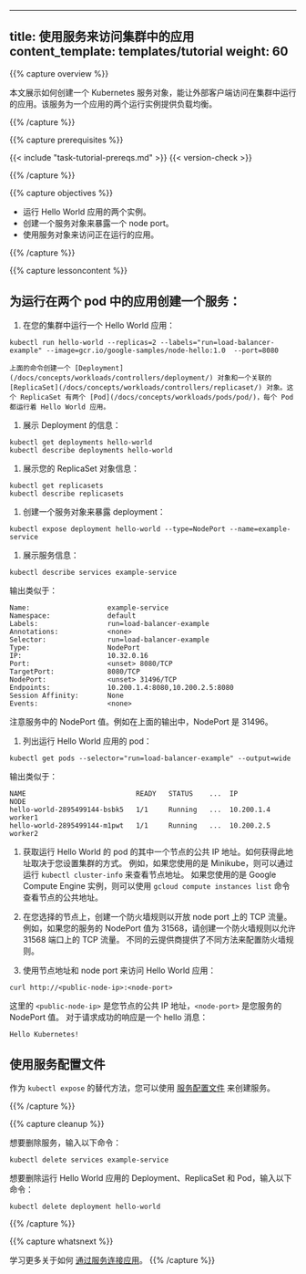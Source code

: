 <!--
---
title: Use a Service to Access an Application in a Cluster
content_template: templates/tutorial
weight: 60
---
-->
---
title: 使用服务来访问集群中的应用
content_template: templates/tutorial
weight: 60
---

{{% capture overview %}}

<!--
This page shows how to create a Kubernetes Service object that external
clients can use to access an application running in a cluster. The Service
provides load balancing for an application that has two running instances.
-->
本文展示如何创建一个 Kubernetes 服务对象，能让外部客户端访问在集群中运行的应用。该服务为一个应用的两个运行实例提供负载均衡。

{{% /capture %}}


{{% capture prerequisites %}}

{{< include "task-tutorial-prereqs.md" >}} {{< version-check >}}

{{% /capture %}}


{{% capture objectives %}}

<!--
* Run two instances of a Hello World application.
* Create a Service object that exposes a node port.
* Use the Service object to access the running application.
-->
* 运行 Hello World 应用的两个实例。
* 创建一个服务对象来暴露一个 node port。
* 使用服务对象来访问正在运行的应用。

{{% /capture %}}


{{% capture lessoncontent %}}

<!--
## Creating a service for an application running in two pods

1. Run a Hello World application in your cluster:
-->
## 为运行在两个 pod 中的应用创建一个服务：

1. 在您的集群中运行一个 Hello World 应用：
  ```shell
  kubectl run hello-world --replicas=2 --labels="run=load-balancer-example" --image=gcr.io/google-samples/node-hello:1.0  --port=8080
  ```
<!--
    The preceding command creates a
    [Deployment](/docs/concepts/workloads/controllers/deployment/)
    object and an associated
    [ReplicaSet](/docs/concepts/workloads/controllers/replicaset/)
    object. The ReplicaSet has two
    [Pods](/docs/concepts/workloads/pods/pod/),
    each of which runs the Hello World application.
-->
    上面的命令创建一个 [Deployment](/docs/concepts/workloads/controllers/deployment/) 对象和一个关联的 [ReplicaSet](/docs/concepts/workloads/controllers/replicaset/) 对象。这个 ReplicaSet 有两个 [Pod](/docs/concepts/workloads/pods/pod/)，每个 Pod 都运行着 Hello World 应用。

<!--
1. Display information about the Deployment:
-->
1. 展示 Deployment 的信息：
  ```shell
  kubectl get deployments hello-world
  kubectl describe deployments hello-world
  ```

<!--
1. Display information about your ReplicaSet objects:
-->
1. 展示您的 ReplicaSet 对象信息：
  ```shell
  kubectl get replicasets
  kubectl describe replicasets
  ```

<!--
1. Create a Service object that exposes the deployment:
-->
1. 创建一个服务对象来暴露 deployment：
  ```shell
  kubectl expose deployment hello-world --type=NodePort --name=example-service
  ```

<!--
1. Display information about the Service:
-->
1. 展示服务信息：
  ```shell
  kubectl describe services example-service
  ```
<!--
  The output is similar to this:
-->
  输出类似于：
  ```shell
  Name:                   example-service
  Namespace:              default
  Labels:                 run=load-balancer-example
  Annotations:            <none>
  Selector:               run=load-balancer-example
  Type:                   NodePort
  IP:                     10.32.0.16
  Port:                   <unset> 8080/TCP
  TargetPort:             8080/TCP
  NodePort:               <unset> 31496/TCP
  Endpoints:              10.200.1.4:8080,10.200.2.5:8080
  Session Affinity:       None
  Events:                 <none>
  ```
<!--
  Make a note of the NodePort value for the service. For example,
  in the preceding output, the NodePort value is 31496.
-->
  注意服务中的 NodePort 值。例如在上面的输出中，NodePort 是 31496。

<!--
1. List the pods that are running the Hello World application:
-->
1. 列出运行 Hello World 应用的 pod：
  ```shell
  kubectl get pods --selector="run=load-balancer-example" --output=wide
  ```
<!--
  The output is similar to this:
-->
  输出类似于：
  ```shell
  NAME                           READY   STATUS    ...  IP           NODE
  hello-world-2895499144-bsbk5   1/1     Running   ...  10.200.1.4   worker1
  hello-world-2895499144-m1pwt   1/1     Running   ...  10.200.2.5   worker2
  ```
<!--
1. Get the public IP address of one of your nodes that is running
  a Hello World pod. How you get this address depends on how you set
  up your cluster. For example, if you are using Minikube, you can
  see the node address by running `kubectl cluster-info`. If you are
  using Google Compute Engine instances, you can use the
  `gcloud compute instances list` command to see the public addresses of your
  nodes.

1. On your chosen node, create a firewall rule that allows TCP traffic
  on your node port. For example, if your Service has a NodePort value of
  31568, create a firewall rule that allows TCP traffic on port 31568. Different
  cloud providers offer different ways of configuring firewall rules.

1. Use the node address and node port to access the Hello World application:
-->
1. 获取运行 Hello World 的 pod 的其中一个节点的公共 IP 地址。如何获得此地址取决于您设置集群的方式。
  例如，如果您使用的是 Minikube，则可以通过运行 `kubectl cluster-info` 来查看节点地址。
  如果您使用的是 Google Compute Engine 实例，则可以使用 `gcloud compute instances list` 命令查看节点的公共地址。

1. 在您选择的节点上，创建一个防火墙规则以开放 node port 上的 TCP 流量。
  例如，如果您的服务的 NodePort 值为 31568，请创建一个防火墙规则以允许 31568 端口上的 TCP 流量。
  不同的云提供商提供了不同方法来配置防火墙规则。

1. 使用节点地址和 node port 来访问 Hello World 应用：
  ```shell
  curl http://<public-node-ip>:<node-port>
  ```
<!--
  where `<public-node-ip>` is the public IP address of your node,
  and `<node-port>` is the NodePort value for your service. The
  response to a successful request is a hello message:
-->
  这里的 `<public-node-ip>` 是您节点的公共 IP 地址，`<node-port>` 是您服务的 NodePort 值。
  对于请求成功的响应是一个 hello 消息：
  ```shell
  Hello Kubernetes!
  ```

<!--
## Using a service configuration file

As an alternative to using `kubectl expose`, you can use a
[service configuration file](/docs/concepts/services-networking/service/)
to create a Service.
-->
## 使用服务配置文件

作为 `kubectl expose` 的替代方法，您可以使用 [服务配置文件](/docs/concepts/services-networking/service/) 来创建服务。

{{% /capture %}}


{{% capture cleanup %}}

<!--
To delete the Service, enter this command:
-->
想要删除服务，输入以下命令：

    kubectl delete services example-service

<!--
To delete the Deployment, the ReplicaSet, and the Pods that are running
the Hello World application, enter this command:
-->
想要删除运行 Hello World 应用的 Deployment、ReplicaSet 和 Pod，输入以下命令：

    kubectl delete deployment hello-world

{{% /capture %}}


{{% capture whatsnext %}}

<!--
Learn more about
[connecting applications with services](/docs/concepts/services-networking/connect-applications-service/).
-->
学习更多关于如何 [通过服务连接应用](/docs/concepts/services-networking/connect-applications-service/)。
{{% /capture %}}